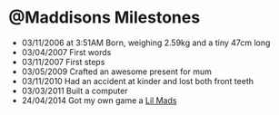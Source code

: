 @Maddisons Milestones
=====================

- 03/11/2006 at 3:51AM Born, weighing 2.59kg and a tiny 47cm long
- 03/04/2007 First words
- 03/11/2007 First steps
- 03/05/2009 Crafted an awesome present for mum
- 03/11/2010 Had an accident at kinder and lost both front teeth 
- 03/03/2011 Built a computer
- 24/04/2014 Got my own game a [Lil Mads](http://bit.ly/LilMadsiOS. "Lil Mads")
